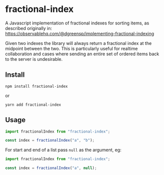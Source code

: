 # fractional-index

A Javascript implementation of fractional indexes for sorting items, as described
originally in: https://observablehq.com/@dgreensp/implementing-fractional-indexing

Given two indexes the library will always return a fractional index at the midpoint
between the two. This is particularly useful for realtime collaboration and cases
where sending an entire set of ordered items back to the server is undesirable.

## Install

`npm install fractional-index`

or

`yarn add fractional-index`

## Usage

```javascript
import fractionalIndex from "fractional-index";

const index = fractionalIndex("a", "b");
```

For start and end of a list pass `null` as the argument, eg:

```javascript
import fractionalIndex from "fractional-index";

const index = fractionalIndex("a", null);
```
